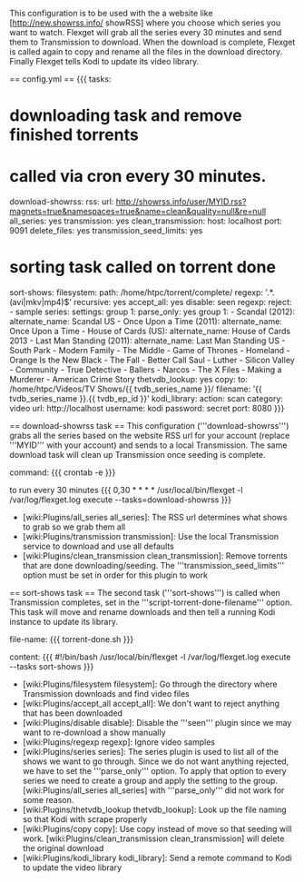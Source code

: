 This configuration is to be used with the a website like [http://new.showrss.info/ showRSS] where you choose which series you want to watch.  Flexget will grab all the series every 30 minutes and send them to Transmission to download.  When the download is complete, Flexget is called again to copy and rename all the files in the download directory.  Finally Flexget tells Kodi to update its video library. 


== config.yml ==
{{{
tasks:
  # downloading task and remove finished torrents
  # called via cron every 30 minutes. 
  download-showrss:
    rss:
      url: http://showrss.info/user/MYID.rss?magnets=true&namespaces=true&name=clean&quality=null&re=null
    all_series: yes
    transmission: yes
    clean_transmission:
      host: localhost
      port: 9091
      delete_files: yes
      transmission_seed_limits: yes
  # sorting task called on torrent done
  sort-shows:
    filesystem:
      path: /home/htpc/torrent/complete/
      regexp: '.*\.(avi|mkv|mp4)$'
      recursive: yes
    accept_all: yes
    disable: seen
    regexp:
      reject:
        - sample
    series:
      settings:
        group 1:
          parse_only: yes
      group 1: 
        - Scandal (2012):
            alternate_name: Scandal US
        - Once Upon a Time (2011):
            alternate_name: Once Upon a Time
        - House of Cards (US):
            alternate_name: House of Cards 2013
        - Last Man Standing (2011):
            alternate_name: Last Man Standing US
        - South Park
        - Modern Family
        - The Middle
        - Game of Thrones
        - Homeland
        - Orange Is the New Black
        - The Fall
        - Better Call Saul
        - Luther
        - Silicon Valley
        - Community
        - True Detective
        - Ballers
        - Narcos
        - The X Files
        - Making a Murderer
        - American Crime Story
    thetvdb_lookup: yes
    copy:
      to: /home/htpc/Videos/TV Shows/{{ tvdb_series_name }}/
      filename: '{{ tvdb_series_name }}.{{ tvdb_ep_id }}'
    kodi_library:
      action: scan
      category: video
      url: http://localhost
      username: kodi
      password: secret
      port: 8080
}}}

== download-showrss task ==
This configuration ('''download-showrss''') grabs all the series based on the website RSS url for your account (replace '''MYID''' with your account) and sends to a local Transmission.  The same download task will clean up Transmission once seeding is complete.

command:
{{{
crontab -e
}}} 

to run every 30 minutes
{{{
0,30 * * * * /usr/local/bin/flexget -l /var/log/flexget.log execute --tasks=download-showrss
}}}

 - [wiki:Plugins/all_series all_series]: The RSS url determines what shows to grab so we grab them all
 - [wiki:Plugins/transmission transmission]: Use the local Transmission service to download and use all defaults
 - [wiki:Plugins/clean_transmission clean_transmission]: Remove torrents that are done downloading/seeding.  The '''transmission_seed_limits''' option must be set in order for this plugin to work

== sort-shows task ==
The second task ('''sort-shows''') is called when Transmission completes, set in the '''script-torrent-done-filename''' option.  This task will move and rename downloads and then tell a running Kodi instance to update its library.

file-name:
{{{
torrent-done.sh
}}}

content:
{{{
#!/bin/bash
/usr/local/bin/flexget -l /var/log/flexget.log execute --tasks sort-shows
}}}

 - [wiki:Plugins/filesystem filesystem]: Go through the directory where Transmission downloads and find video files
 - [wiki:Plugins/accept_all accept_all]: We don't want to reject anything that has been downloaded
 - [wiki:Plugins/disable disable]: Disable the '''seen''' plugin since we may want to re-download a show manually
 - [wiki:Plugins/regexp regexp]: Ignore video samples
 - [wiki:Plugins/series series]: The series plugin is used to list all of the shows we want to go through.  Since we do not want anything rejected, we have to set the '''parse_only''' option.  To apply that option to every series we need to create a group and apply the setting to the group.  [wiki:Plugins/all_series all_series] with '''parse_only''' did not work for some reason.
 - [wiki:Plugins/thetvdb_lookup thetvdb_lookup]: Look up the file naming so that Kodi with scrape properly
 - [wiki:Plugins/copy copy]: Use copy instead of move so that seeding will work.  [wiki:Plugins/clean_transmission clean_transmission] will delete the original download
 - [wiki:Plugins/kodi_library kodi_library]: Send a remote command to Kodi to update the video library